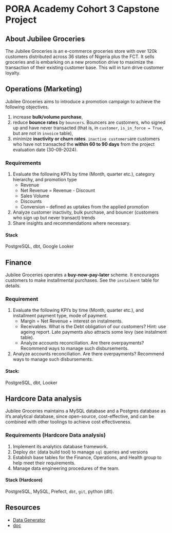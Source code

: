 # PORA Academy Cohort 3 Capstone Project

## About Jubilee Groceries

The Jubilee Groceries is an e-commerce groceries store with over 120k customers distributed across 36 states of Nigeria plus the FCT. It sells groceries and is embarking on a new promotion drive to maximize the transaction of their existing customer base. This will in turn drive customer loyalty.

## Operations (Marketing)

Jubilee Groceries aims to introduce a promotion campaign to achieve the following objectives.

1. increase **bulk/volume purchase**,
2. reduce **bounce rates** by `bouncers`. Bouncers are customers, who signed up and have never transacted (that is, in `customer`, `is_in_force = True`, but are not in `invoice` table),
3. minimize **inactivity or churn rates**. `inactive customers`are customers who have not transacted the **within 60 to 90 days** from the project evaluation date (30-09-2024).

### Requirements

1. Evaluate the following KPI’s by time (Month, quarter etc.), category hierarchy, and promotion type
    - Revenue
    - Net Revenue = Revenue - Discount
    - Sales Volume
    - Discounts
    - Conversion – defined as uptakes from the applied promotion
2. Analyze customer inactivity, bulk purchase, and bouncer (customers who sign up but never transact) trends
3. Share insights and recommendations where necessary.

#### Stack

PostgreSQL, dbt, Google Looker

## Finance

Jubilee Groceries operates a **buy-now-pay-later** scheme. It encourages customers to make installmental purchases. See the `instalment` table for details.

### Requirement

1. Evaluate the following KPI’s by time (Month, quarter etc.), and installment payment type, mode of payment.
    - Margin = Net Revenue + interest on instalments.
    - Receivables. What is the Debt obligation of our customers? Hint: use ageing report. Late payments also attracts some levy (see instalment table).
    - Analyze accounts reconciliation. Are there overpayments? Recommend ways to manage such disbursements.
2. Analyze accounts reconciliation. Are there overpayments? Recommend ways to manage such disbursements.

#### Stack:

PostgreSQL, dbt, Looker


## Hardcore Data analysis

Jubilee Groceries maintains a MySQL database and a Postgres database as it’s analytical database, since open-source, cost-effective, and can be combined with other toolings to achieve cost effectiveness.

### Requirements (Hardcore Data analysis)

1. Implement its analytics database framework.
2. Deploy `dbt` (data build tool) to manage `sql` queries and versions
3. Establish base tables for the Finance, Operations, and Health group to help meet their requirements.
4. Manage data engineering procedures of the team.

#### Stack (Hardcore)

PostgreSQL, MySQL, Prefect, `dbt`, `git`, python (dlt).

## Resources

- [Data Generator](data-generator/Readme.md)
- [doc](https://dbdocs.io/embed/4da9d3f6c8c9a4f46394dae6a353c67a/65ec1da794b44ed38de3d8f03726c436)
